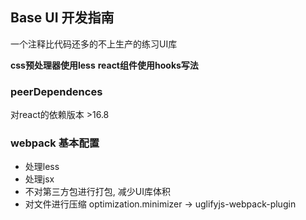 ## Base UI 开发指南

一个注释比代码还多的不上生产的练习UI库

**css预处理器使用less**
**react组件使用hooks写法**

### peerDependences
对react的依赖版本 >16.8

### webpack 基本配置
+ 处理less
+ 处理jsx
+ 不对第三方包进行打包, 减少UI库体积
+ 对文件进行压缩 optimization.minimizer -> uglifyjs-webpack-plugin


